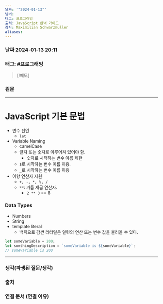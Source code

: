 ```yaml
---
날짜: '"2024-01-13"'
넘버: 
태그: 프로그래밍
출처: JavaScript 완벽 가이드
강사: Maximilian Schwarzmuller
aliases:
---
```

### 날짜  2024-01-13 20:11

### 태그: #프로그래밍 

>[!메모]
>

### 원문
---
# JavaScript 기본 문법
- 변수 선언
	- `let`
- Variable Naming
	- camelCase
	- 글자 또는 숫자로 이루어져 있어야 함.
		- 숫자로 시작하는 변수 이름 제한
	- `$`로 시작하는 변수 이름 허용.
	- `_`로 시작하는 변수 이름 허용
- 이항 연산자 지원
	- `+, -, *, %, /`
	- `**`: 거듭 제곱 연산자.
		- `2 ** 3` == 8
### Data Types
- Numbers
- String
- template literal
	- 백틱으로 감싼 리터럴은 일련의 연산 또는 변수 값을 불러올 수 있다.
```js
let someVariable = 200;
let somthingDescription = `someVariable is ${someVariable}`;
// someVariable is 200
```



---
### 생각(파생된 질문/생각)

### 출처

### 연결 문서 (연결 이유)

